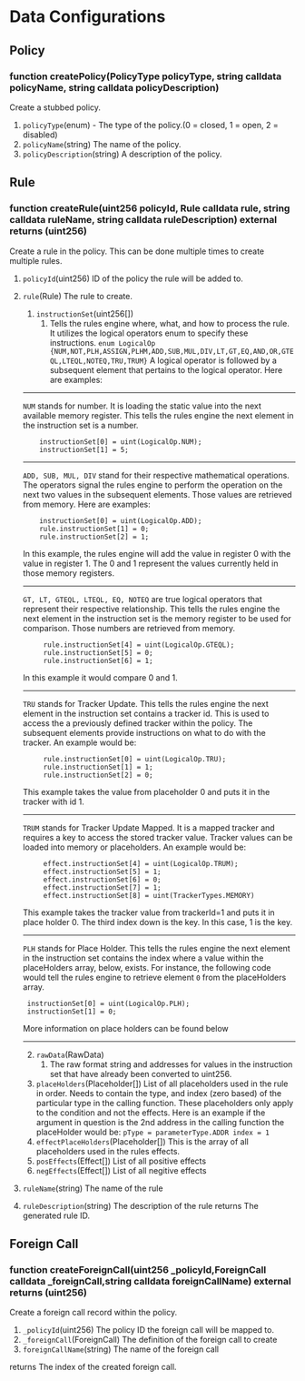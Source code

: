 # Data Configurations

## Policy
### function createPolicy(PolicyType policyType, string calldata policyName, string calldata policyDescription)

Create a stubbed policy. 

1. ```policyType```(enum) - The type of the policy.(0 = closed, 1 = open, 2 = disabled)
2. ```policyName```(string) The name of the policy.
3. ```policyDescription```(string) A description of the policy.

## Rule
### function createRule(uint256 policyId, Rule calldata rule, string calldata ruleName, string calldata ruleDescription) external returns (uint256)

Create a rule in the policy. This can be done multiple times to create multiple rules. 

1. ```policyId```(uint256) ID of the policy the rule will be added to.
2. ```rule```(Rule) The rule to create.
   1. ```instructionSet```(uint256[])
      1. Tells the rules engine where, what, and how to process the rule. It utilizes the logical operators enum to specify these instructions. 
    ```enum LogicalOp {NUM,NOT,PLH,ASSIGN,PLHM,ADD,SUB,MUL,DIV,LT,GT,EQ,AND,OR,GTEQL,LTEQL,NOTEQ,TRU,TRUM}```
    A logical operator is followed by a subsequent element that pertains to the logical operator. Here are examples: 

     ---

    `NUM` stands for number. It is loading the static value into the next available memory register. This tells the rules engine the next element in the instruction set is a number. 
    ```
        instructionSet[0] = uint(LogicalOp.NUM);
        instructionSet[1] = 5;
    ```

     ---

    `ADD, SUB, MUL, DIV` stand for their respective mathematical operations. The operators signal the rules engine to perform the operation on the next two values in the subsequent elements. Those values are retrieved from memory. Here are examples:
    ```
        instructionSet[0] = uint(LogicalOp.ADD);
        rule.instructionSet[1] = 0;
        rule.instructionSet[2] = 1;
    ```
    In this example, the rules engine will add the value in register 0 with the value in register 1. The 0 and 1 represent the values currently held in those memory registers.

     ---

    `GT, LT, GTEQL, LTEQL, EQ, NOTEQ` are true logical operators that represent their respective relationship. This tells the rules engine the next element in the instruction set is the memory register to be used for comparison. Those numbers are retrieved from memory. 

   ```
        rule.instructionSet[4] = uint(LogicalOp.GTEQL);
        rule.instructionSet[5] = 0; 
        rule.instructionSet[6] = 1;
   ```
     In this example it would compare 0 and 1.

     ---

    `TRU` stands for Tracker Update. This tells the rules engine the next element in the instruction set contains a tracker id. This is used to access the a previously defined tracker within the policy. The subsequent elements provide instructions on what to do with the tracker. An example would be:
   ```
        rule.instructionSet[0] = uint(LogicalOp.TRU);
        rule.instructionSet[1] = 1;
        rule.instructionSet[2] = 0; 
   ```
    This example takes the value from placeholder 0 and puts it in the tracker with id 1. 

     ---

    `TRUM` stands for Tracker Update Mapped. It is a mapped tracker and requires a key to access the stored tracker value. Tracker values can be loaded into memory or placeholders. An example would be:
   ```
        effect.instructionSet[4] = uint(LogicalOp.TRUM);
        effect.instructionSet[5] = 1;
        effect.instructionSet[6] = 0;
        effect.instructionSet[7] = 1; 
        effect.instructionSet[8] = uint(TrackerTypes.MEMORY) 
   ```
    This example takes the tracker value from trackerId=1 and puts it in place holder 0. The third index down is the key. In this case, 1 is the key. 

     ---

    `PLH` stands for Place Holder. This tells the rules engine the next element in the instruction set contains the index where a value within the placeHolders array, below, exists. For instance, the following code would tell the rules engine to retrieve element ```0``` from the placeHolders array.
   ```
    instructionSet[0] = uint(LogicalOp.PLH);
    instructionSet[1] = 0;
   ```
   More information on place holders can be found below

   ---
        
   2. ```rawData```(RawData)
      1. The raw format string and addresses for values in the instruction set that have already been converted to uint256.
   3. ```placeHolders```(Placeholder[]) List of all placeholders used in the rule in order. Needs to contain the type, and index (zero based) of the particular type in the calling function. These placeholders only apply to the condition and not the effects. Here is an example if the argument in question is the 2nd address in the calling function the placeHolder would be: ```pType = parameterType.ADDR index = 1```
   4. ```effectPlaceHolders```(Placeholder[]) This is the array of all placeholders used in the rules effects. 
   5. ```posEffects```(Effect[]) List of all positive effects
   6. ```negEffects```(Effect[]) List of all negitive effects
3. ```ruleName```(string) The name of the rule
4. ```ruleDescription```(string) The description of the rule
returns The generated rule ID.

## Foreign Call
### function createForeignCall(uint256 _policyId,ForeignCall calldata _foreignCall,string calldata foreignCallName) external returns (uint256)

Create a foreign call record within the policy. 

1. ```_policyId```(uint256) The policy ID the foreign call will be mapped to.
2. ```_foreignCall```(ForeignCall) The definition of the foreign call to create
3. ```foreignCallName```(string) The name of the foreign call

returns The index of the created foreign call.



